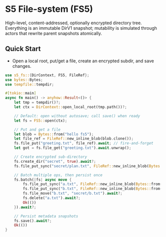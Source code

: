 # S5 File-system (FS5)

High-level, content-addressed, optionally encrypted directory tree. Everything is an immutable DirV1 snapshot; mutability is simulated through actors that rewrite parent snapshots atomically.

## Quick Start

- Open a local root, put/get a file, create an encrypted subdir, and save changes.

```rust
use s5_fs::{DirContext, FS5, FileRef};
use bytes::Bytes;
use tempfile::tempdir;

#[tokio::main]
async fn main() -> anyhow::Result<()> {
    let tmp = tempdir()?;
    let ctx = DirContext::open_local_root(tmp.path())?;

    // Default: open without autosave; call save() when ready
    let fs = FS5::open(ctx);

    // Put and get a file
    let blob = Bytes::from("hello fs5");
    let file_ref = FileRef::new_inline_blob(blob.clone());
    fs.file_put("greeting.txt", file_ref).await; // fire-and-forget
    let got = fs.file_get("greeting.txt").await.unwrap();

    // Create encrypted sub-directory
    fs.create_dir("secret", true).await?;
    fs.file_put_sync("secret/plan.txt", FileRef::new_inline_blob(Bytes::from("top secret"))).await?;

    // Batch multiple ops, then persist once
    fs.batch(|fs| async move {
        fs.file_put_sync("a.txt", FileRef::new_inline_blob(Bytes::from("A"))).await?;
        fs.file_put_sync("b.txt", FileRef::new_inline_blob(Bytes::from("B"))).await?;
        fs.file_move("b.txt", "secret/b.txt").await?;
        fs.delete("a.txt").await?;
        Ok(())
    }).await?;

    // Persist metadata snapshots
    fs.save().await?;
    Ok(())
}
```